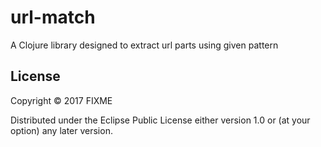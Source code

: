 # url-match

A Clojure library designed to extract url parts using given pattern


## License

Copyright © 2017 FIXME

Distributed under the Eclipse Public License either version 1.0 or (at
your option) any later version.

